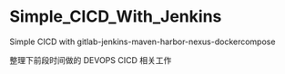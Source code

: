 # Simple_CICD_With_Jenkins
Simple CICD with gitlab-jenkins-maven-harbor-nexus-dockercompose

整理下前段时间做的 DEVOPS CICD 相关工作

